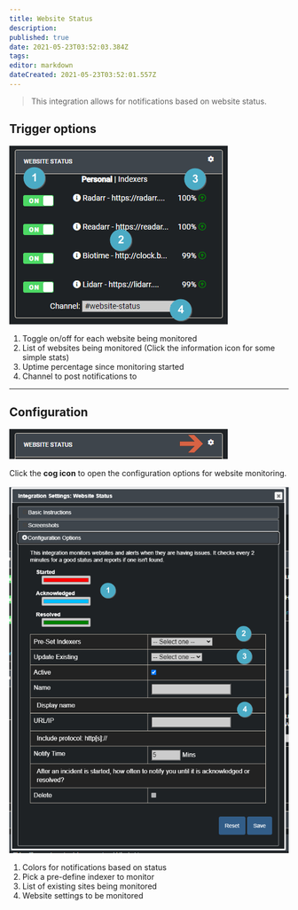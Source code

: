 ```yaml
---
title: Website Status
description: 
published: true
date: 2021-05-23T03:52:03.384Z
tags: 
editor: markdown
dateCreated: 2021-05-23T03:52:01.557Z
---
```


> This integration allows for notifications based on website status.

## Trigger options

![trigger-channels.png](/websitestatus/trigger-channels.png)

1. Toggle on/off for each website being monitored
1. List of websites being monitored (Click the information icon for some simple stats)
1. Uptime percentage since monitoring started
1. Channel to post notifications to

---

## Configuration

![open-configuration.png](/websitestatus/open-configuration.png)

Click the **cog icon** to open the configuration options for website monitoring.

![configuration.png](/websitestatus/configuration.png)

1. Colors for notifications based on status
1. Pick a pre-define indexer to monitor
1. List of existing sites being monitored
1. Website settings to be monitored